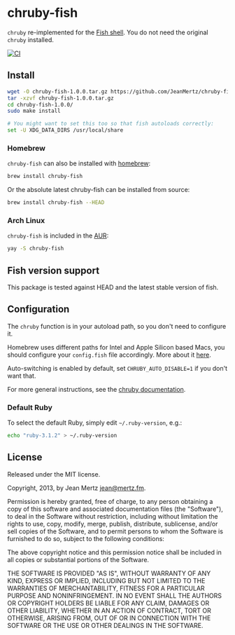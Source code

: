 # chruby-fish

`chruby` re-implemented for the [Fish shell](https://fishshell.com). You do not need the original `chruby` installed.

[![CI](https://github.com/JeanMertz/chruby-fish/actions/workflows/ci.yml/badge.svg)](https://github.com/JeanMertz/chruby-fish/actions/workflows/ci.yml)

## Install

```sh
wget -O chruby-fish-1.0.0.tar.gz https://github.com/JeanMertz/chruby-fish/archive/v1.0.0.tar.gz
tar -xzvf chruby-fish-1.0.0.tar.gz
cd chruby-fish-1.0.0/
sudo make install

# You might want to set this too so that fish autoloads correctly:
set -U XDG_DATA_DIRS /usr/local/share
```

### Homebrew

`chruby-fish` can also be installed with [homebrew](https://brew.sh/):

```sh
brew install chruby-fish
```

Or the absolute latest chruby-fish can be installed from source:

```sh
brew install chruby-fish --HEAD
```

### Arch Linux

`chruby-fish` is included in the [AUR](https://aur.archlinux.org/packages/chruby-fish/):

```sh
yay -S chruby-fish
```

## Fish version support

This package is tested against HEAD and the latest stable version of fish.

## Configuration

The `chruby` function is in your autoload path, so you don't need to configure it.

Homebrew uses different paths for Intel and Apple Silicon based Macs, you should configure your `config.fish` file accordingly. More about it [here](https://docs.brew.sh/FAQ#why-should-i-install-homebrew-in-the-default-location).

Auto-switching is enabled by default, set `CHRUBY_AUTO_DISABLE=1` if you don't want that.

For more general instructions, see the [chruby documentation](https://github.com/postmodern/chruby#chruby).

### Default Ruby

To select the default Ruby, simply edit `~/.ruby-version`, e.g.:

```sh
echo "ruby-3.1.2" > ~/.ruby-version
```

## License

Released under the MIT license.

Copyright, 2013, by Jean Mertz <jean@mertz.fm>.

Permission is hereby granted, free of charge, to any person obtaining a copy
of this software and associated documentation files (the "Software"), to deal
in the Software without restriction, including without limitation the rights
to use, copy, modify, merge, publish, distribute, sublicense, and/or sell
copies of the Software, and to permit persons to whom the Software is
furnished to do so, subject to the following conditions:

The above copyright notice and this permission notice shall be included in
all copies or substantial portions of the Software.

THE SOFTWARE IS PROVIDED "AS IS", WITHOUT WARRANTY OF ANY KIND, EXPRESS OR
IMPLIED, INCLUDING BUT NOT LIMITED TO THE WARRANTIES OF MERCHANTABILITY,
FITNESS FOR A PARTICULAR PURPOSE AND NONINFRINGEMENT. IN NO EVENT SHALL THE
AUTHORS OR COPYRIGHT HOLDERS BE LIABLE FOR ANY CLAIM, DAMAGES OR OTHER
LIABILITY, WHETHER IN AN ACTION OF CONTRACT, TORT OR OTHERWISE, ARISING FROM,
OUT OF OR IN CONNECTION WITH THE SOFTWARE OR THE USE OR OTHER DEALINGS IN
THE SOFTWARE.
